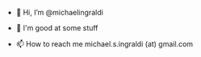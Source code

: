 - 👋 Hi, I’m @michaelingraldi
- 🌱 I'm good at some stuff

- 📫 How to reach me michael.s.ingraldi (at) gmail.com

<!---
michaelingraldi/michaelingraldi is a ✨ special ✨ repository because its `README.md` (this file) appears on your GitHub profile.
You can click the Preview link to take a look at your changes.
--->
